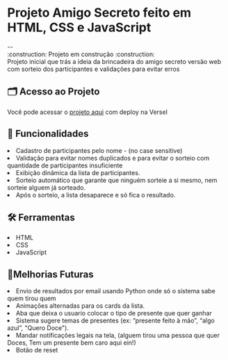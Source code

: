 
<h1>Projeto Amigo Secreto feito em HTML, CSS e JavaScript</h1>
-- 
<br>
:construction: Projeto em construção :construction:
<br>
Projeto inicial que trás a ideia da brincadeira do amigo secreto versão web com sorteio dos participantes e validações para evitar erros

## 🗂️ Acesso ao Projeto
Você pode acessar o [projeto aqui](https://github.com/Lucas-matrixx/_projetoAmigoSecreto) com deploy na Versel

## 🚀 Funcionalidades

<li>Cadastro de participantes pelo nome - (no case sensitive)

<li>Validação para evitar nomes duplicados e para evitar o sorteio com quantidade de participantes insuficiente

<li>Exibição dinâmica da lista de participantes.

<li>Sorteio automático que garante que ninguém sorteie a si mesmo, nem sorteie alguem já sorteado.

<li>Após o sorteio, a lista desaparece e só fica o resultado.

  <br>

## 🛠 Ferramentas

<li>HTML</li>
<li>CSS</li>
<li>JavaScript</li>

## 🎯Melhorias Futuras

<li>Envio de resultados por email usando Python onde só o sistema sabe quem tirou quem
<li>Animações alternadas para os cards da lista.
<li>Aba que deixa o usuario colocar o tipo de presente que quer ganhar </li>
<li>Sistema sugere temas de presentes (ex: “presente feito à mão”, “algo azul”, "Quero Doce").
<li>Mandar notificações legais na tela, (alguem tirou uma pessoa que quer Doces, Tem um presente bem caro aqui ein!)
<li>Botão de reset</li>

